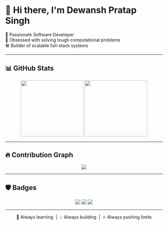 # 👋 Hi there, I'm Dewansh Pratap Singh

🚀 Passionate Software Developer  
🧠 Obsessed with solving tough computational problems  
🛠️ Builder of scalable full-stack systems  

---

## 📊 GitHub Stats

<p align="center">
  <img src="https://github-readme-stats.vercel.app/api?username=dewanshpratapsingh&show_icons=true&theme=tokyonight" height="180" width ="200"/>
  <img src="https://github-readme-stats.vercel.app/api/top-langs/?username=dewanshpratapsingh&layout=compact&theme=tokyonight" height="180" width ="200" />
</p>

---

## 🔥 Contribution Graph

<p align="center">
  <img src="https://github-readme-activity-graph.vercel.app/graph?username=dewanshpratapsingh&theme=react-dark" />
</p>

---

## 🛡️ Badges

<p align="center">
  <img src="https://img.shields.io/github/followers/dewanshpratapsingh?label=Follow&style=social" />
  <img src="https://img.shields.io/github/stars/dewanshpratapsingh?style=social" />
  <a href="https://linkedin.com/in/dewanshpratapsingh">
    <img src="https://img.shields.io/badge/LinkedIn-blue?style=flat&logo=linkedin" />
  </a>
</p>

---

<p align="center">
  🧠 Always learning &nbsp;|&nbsp; 💡 Always building &nbsp;|&nbsp; 🔥 Always pushing limits
</p>
